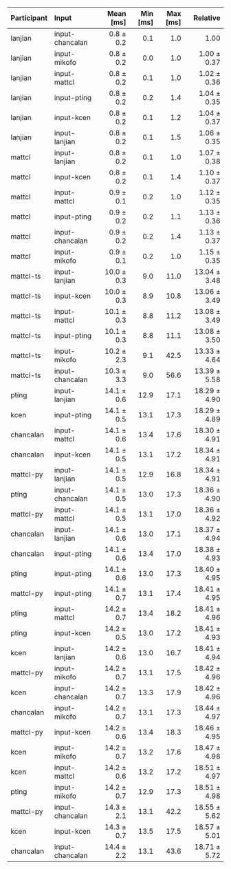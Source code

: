| Participant | Input | Mean [ms] | Min [ms] | Max [ms] | Relative |
|:---|:---|---:|---:|---:|---:|
| lanjian | input-chancalan | 0.8 ± 0.2 | 0.1 | 1.0 | 1.00 |
| lanjian | input-mikofo | 0.8 ± 0.2 | 0.0 | 1.0 | 1.00 ± 0.37 |
| lanjian | input-mattcl | 0.8 ± 0.2 | 0.1 | 1.0 | 1.02 ± 0.36 |
| lanjian | input-pting | 0.8 ± 0.2 | 0.2 | 1.4 | 1.04 ± 0.35 |
| lanjian | input-kcen | 0.8 ± 0.2 | 0.1 | 1.2 | 1.04 ± 0.37 |
| lanjian | input-lanjian | 0.8 ± 0.2 | 0.1 | 1.5 | 1.06 ± 0.35 |
| mattcl | input-lanjian | 0.8 ± 0.2 | 0.1 | 1.0 | 1.07 ± 0.38 |
| mattcl | input-kcen | 0.8 ± 0.2 | 0.1 | 1.4 | 1.10 ± 0.37 |
| mattcl | input-mattcl | 0.9 ± 0.1 | 0.2 | 1.0 | 1.12 ± 0.35 |
| mattcl | input-pting | 0.9 ± 0.2 | 0.2 | 1.1 | 1.13 ± 0.36 |
| mattcl | input-chancalan | 0.9 ± 0.2 | 0.2 | 1.4 | 1.13 ± 0.37 |
| mattcl | input-mikofo | 0.9 ± 0.1 | 0.2 | 1.0 | 1.15 ± 0.35 |
| mattcl-ts | input-lanjian | 10.0 ± 0.3 | 9.0 | 11.0 | 13.04 ± 3.48 |
| mattcl-ts | input-kcen | 10.0 ± 0.3 | 8.9 | 10.8 | 13.06 ± 3.49 |
| mattcl-ts | input-mattcl | 10.1 ± 0.3 | 8.8 | 11.2 | 13.08 ± 3.49 |
| mattcl-ts | input-pting | 10.1 ± 0.3 | 8.8 | 11.1 | 13.08 ± 3.50 |
| mattcl-ts | input-mikofo | 10.2 ± 2.3 | 9.1 | 42.5 | 13.33 ± 4.64 |
| mattcl-ts | input-chancalan | 10.3 ± 3.3 | 9.0 | 56.6 | 13.39 ± 5.58 |
| pting | input-lanjian | 14.1 ± 0.6 | 12.9 | 17.1 | 18.29 ± 4.90 |
| kcen | input-pting | 14.1 ± 0.5 | 13.1 | 17.3 | 18.29 ± 4.89 |
| chancalan | input-mattcl | 14.1 ± 0.6 | 13.4 | 17.6 | 18.30 ± 4.91 |
| chancalan | input-kcen | 14.1 ± 0.5 | 13.1 | 17.2 | 18.34 ± 4.91 |
| mattcl-py | input-lanjian | 14.1 ± 0.5 | 12.9 | 16.8 | 18.34 ± 4.91 |
| pting | input-chancalan | 14.1 ± 0.5 | 13.0 | 17.3 | 18.36 ± 4.90 |
| mattcl-py | input-mattcl | 14.1 ± 0.5 | 13.1 | 17.0 | 18.36 ± 4.92 |
| chancalan | input-lanjian | 14.1 ± 0.6 | 13.0 | 17.1 | 18.37 ± 4.94 |
| chancalan | input-pting | 14.1 ± 0.6 | 13.4 | 17.0 | 18.38 ± 4.93 |
| pting | input-pting | 14.1 ± 0.6 | 13.0 | 17.3 | 18.40 ± 4.95 |
| mattcl-py | input-pting | 14.1 ± 0.7 | 13.1 | 17.4 | 18.41 ± 4.95 |
| pting | input-mattcl | 14.2 ± 0.7 | 13.4 | 18.2 | 18.41 ± 4.96 |
| pting | input-kcen | 14.2 ± 0.5 | 13.0 | 17.2 | 18.41 ± 4.93 |
| kcen | input-lanjian | 14.2 ± 0.6 | 13.0 | 16.7 | 18.41 ± 4.94 |
| mattcl-py | input-mikofo | 14.2 ± 0.7 | 13.1 | 17.5 | 18.42 ± 4.96 |
| kcen | input-chancalan | 14.2 ± 0.7 | 13.3 | 17.9 | 18.42 ± 4.96 |
| chancalan | input-mikofo | 14.2 ± 0.7 | 13.1 | 17.3 | 18.44 ± 4.97 |
| mattcl-py | input-kcen | 14.2 ± 0.6 | 13.4 | 18.3 | 18.46 ± 4.95 |
| kcen | input-mikofo | 14.2 ± 0.7 | 13.2 | 17.6 | 18.47 ± 4.98 |
| kcen | input-mattcl | 14.2 ± 0.6 | 13.2 | 17.2 | 18.51 ± 4.97 |
| pting | input-mikofo | 14.2 ± 0.7 | 12.9 | 17.3 | 18.51 ± 4.98 |
| mattcl-py | input-chancalan | 14.3 ± 2.1 | 13.1 | 42.2 | 18.55 ± 5.62 |
| kcen | input-kcen | 14.3 ± 0.7 | 13.5 | 17.5 | 18.57 ± 5.01 |
| chancalan | input-chancalan | 14.4 ± 2.2 | 13.1 | 43.6 | 18.71 ± 5.72 |
